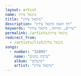 ```yaml
---
layout: artist
name: מיכאל צידון
title: "מיכאל צידון"
description: "דף האמן מיכאל צידון"
keywords: "שירים, מוזיקה, מיכאל צידון"
permalink: /artists/מיכאל-צידון
redirect_from:
  - /artists/list/מיכאל צידון
songs:
  - number: "32895"
    name: "ברכת כהנים"
    album: "סינגלים"
    artist: "מיכאל צידון"
---
```


